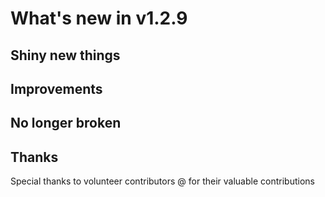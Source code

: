 # What's new in v1.2.9

## Shiny new things

## Improvements

## No longer broken

## Thanks

Special thanks to volunteer contributors @ for their valuable contributions
